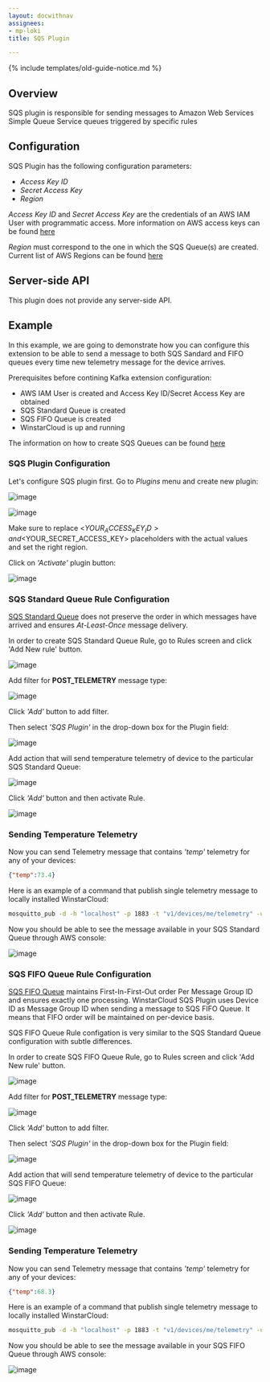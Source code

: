 ```yaml
---
layout: docwithnav
assignees:
- mp-loki
title: SQS Plugin

---
```


{% include templates/old-guide-notice.md %}

## Overview

SQS plugin is responsible for sending messages to Amazon Web Services Simple Queue Service queues triggered by specific rules

## Configuration

SQS Plugin has the following configuration parameters:

 - *Access Key ID*
 - *Secret Access Key*
 - *Region*

*Access Key ID* and *Secret Access Key* are the credentials of an AWS IAM User with programmatic access. More information on AWS access keys can be found [here](http://docs.aws.amazon.com/IAM/latest/UserGuide/id_credentials_access-keys.html) 

*Region* must correspond to the one in which the SQS Queue(s) are created. Current list of AWS Regions can be found [here](http://docs.aws.amazon.com/general/latest/gr/rande.html)
 
## Server-side API

This plugin does not provide any server-side API.

## Example

In this example, we are going to demonstrate how you can configure this extension to be able to send a message to both SQS Sandard and FIFO queues every time new telemetry message for the device arrives.

Prerequisites before contining Kafka extension configuration:

 - AWS IAM User is created and Access Key ID/Secret Access Key are obtained
 - SQS Standard Queue is created
 - SQS FIFO Queue is created
 - WinstarCloud is up and running

The information on how to create SQS Queues can be found [here](http://docs.aws.amazon.com/AWSSimpleQueueService/latest/SQSDeveloperGuide/sqs-create-queue.html)
 
### SQS Plugin Configuration

Let's configure SQS plugin first. Go to *Plugins* menu and create new plugin:

![image](/images/reference/plugins/sqs/sqs-plugin-config-1.png)

![image](/images/reference/plugins/sqs/sqs-plugin-config-2.png)

Make sure to replace <$YOUR_ACCESS_KEY_ID> and <$YOUR_SECRET_ACCESS_KEY> placeholders with the actual values and set the right region. 

Click on *'Activate'* plugin button:

![image](/images/reference/plugins/sqs/sqs-activate-plugin.png)

### SQS Standard Queue Rule Configuration

[SQS Standard Queue](http://docs.aws.amazon.com/AWSSimpleQueueService/latest/SQSDeveloperGuide/standard-queues.html) does not preserve the order in which messages have arrived and ensures *At-Least-Once* message delivery.

In order to create SQS Standard Queue Rule, go to Rules screen and click 'Add New rule' button.

![image](/images/reference/plugins/sqs/sqs-standard-queue-rule.png)

Add filter for **POST_TELEMETRY** message type:

![image](/images/reference/plugins/post-telemetry-filter.png)

Click *'Add'* button to add filter.

Then select *'SQS Plugin'* in the drop-down box for the Plugin field:

![image](/images/reference/plugins/sqs/sqs-plugin-selection.png)

Add action that will send temperature telemetry of device to the particular SQS Standard Queue:

![image](/images/reference/plugins/sqs/sqs-standard-queue-action.png)

Click *'Add'* button and then activate Rule.

![image](/images/reference/plugins/sqs/sqs-standard-queue-activate-rule.png)

### Sending Temperature Telemetry

Now you can send Telemetry message that contains *'temp'* telemetry for any of your devices:

```json
{"temp":73.4}
```

Here is an example of a command that publish single telemetry message to locally installed WinstarCloud:

```bash
mosquitto_pub -d -h "localhost" -p 1883 -t "v1/devices/me/telemetry" -u "$ACCESS_TOKEN" -m "{'temp':73.4}"
```

Now you should be able to see the message available in your SQS Standard Queue through AWS console:

![image](/images/reference/plugins/sqs/sqs-standard-queue-message-received.png)

### SQS FIFO Queue Rule Configuration

[SQS FIFO Queue](http://docs.aws.amazon.com/AWSSimpleQueueService/latest/SQSDeveloperGuide/FIFO-queues.html) maintains First-In-First-Out order Per Message Group ID and ensures exactly one processing.
WinstarCloud SQS Plugin uses Device ID as Message Group ID  when sending a message to SQS FIFO Queue. It means that FIFO order will be maintained on per-device basis.

SQS FIFO Queue Rule configation is very similar to the SQS Standard Queue configuration with subtle differences.

In order to create SQS FIFO Queue Rule, go to Rules screen and click 'Add New rule' button.

![image](/images/reference/plugins/sqs/sqs-fifo-queue-rule.png)

Add filter for **POST_TELEMETRY** message type:

![image](/images/reference/plugins/sqs/post-telemetry-filter.png)

Click *'Add'* button to add filter.

Then select *'SQS Plugin'* in the drop-down box for the Plugin field:

![image](/images/reference/plugins/sqs/sqs-plugin-selection.png)

Add action that will send temperature telemetry of device to the particular SQS FIFO Queue:

![image](/images/reference/plugins/sqs/sqs-fifo-queue-action.png)

Click *'Add'* button and then activate Rule.

![image](/images/reference/plugins/sqs/sqs-fifo-queue-activate-rule.png)

### Sending Temperature Telemetry

Now you can send Telemetry message that contains *'temp'* telemetry for any of your devices:

```json
{"temp":68.3}
```

Here is an example of a command that publish single telemetry message to locally installed WinstarCloud:

```bash
mosquitto_pub -d -h "localhost" -p 1883 -t "v1/devices/me/telemetry" -u "$ACCESS_TOKEN" -m "{'temp':68.3}"
```

Now you should be able to see the message available in your SQS FIFO Queue through AWS console:

![image](/images/reference/plugins/sqs/sqs-fifo-queue-message-received.png)